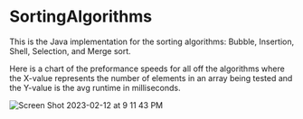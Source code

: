 # SortingAlgorithms

This is the Java implementation for the sorting algorithms: Bubble, Insertion, Shell, Selection, and Merge sort.

Here is a chart of the preformance speeds for all off the algorithms where the X-value represents the number of elements in an array being tested and the Y-value is the avg runtime in milliseconds.

![Screen Shot 2023-02-12 at 9 11 43 PM](https://user-images.githubusercontent.com/91762926/218362154-83f91f75-e7cf-4a83-982e-7194417ce113.png)

